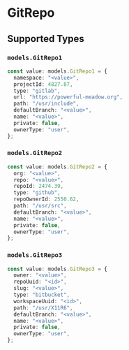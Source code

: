 # GitRepo


## Supported Types

### `models.GitRepo1`

```typescript
const value: models.GitRepo1 = {
  namespace: "<value>",
  projectId: 4827.87,
  type: "gitlab",
  url: "https://powerful-meadow.org",
  path: "/usr/include",
  defaultBranch: "<value>",
  name: "<value>",
  private: false,
  ownerType: "user",
};
```

### `models.GitRepo2`

```typescript
const value: models.GitRepo2 = {
  org: "<value>",
  repo: "<value>",
  repoId: 2474.39,
  type: "github",
  repoOwnerId: 2550.62,
  path: "/usr/src",
  defaultBranch: "<value>",
  name: "<value>",
  private: false,
  ownerType: "user",
};
```

### `models.GitRepo3`

```typescript
const value: models.GitRepo3 = {
  owner: "<value>",
  repoUuid: "<id>",
  slug: "<value>",
  type: "bitbucket",
  workspaceUuid: "<id>",
  path: "/usr/X11R6",
  defaultBranch: "<value>",
  name: "<value>",
  private: false,
  ownerType: "user",
};
```

